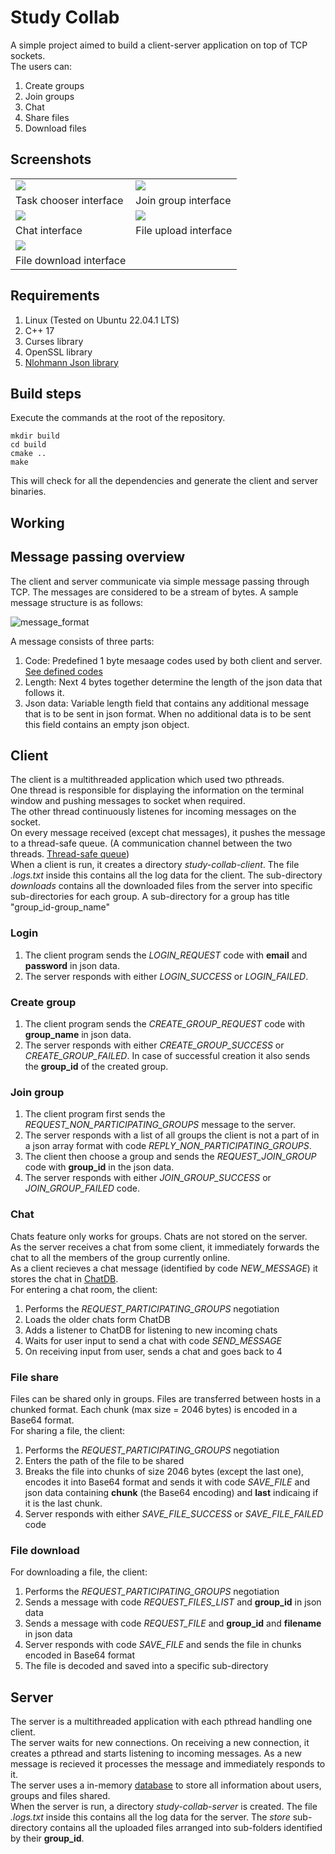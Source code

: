 # Study Collab
A simple project aimed to build a client-server application on top of TCP sockets.  
The users can:
1. Create groups
2. Join groups
3. Chat
4. Share files
5. Download files

## Screenshots
<table>
  <tr>
    <td> <img src="https://github.com/pakka-papad/study-collab/assets/76241334/fb2796aa-6fac-426e-ba94-7e6511f3c254"/> </td>
    <td> <img src="https://github.com/pakka-papad/study-collab/assets/76241334/1229b760-ac49-4d83-a70a-6b305d517ba8" /> </td>
  </tr>
  <tr>
    <td> Task chooser interface </td>
    <td> Join group interface </td>
  </tr>
  <tr>
    <td> <img src="https://github.com/pakka-papad/study-collab/assets/76241334/41119679-9e1f-4444-b6dc-aabcb5c048de"/> </td>
    <td> <img src="https://github.com/pakka-papad/study-collab/assets/76241334/38b61ade-d890-4ec5-8d55-d654ea35eebf" /> </td>
  </tr>
  <tr>
    <td> Chat interface </td>
    <td> File upload interface </td>
  </tr>
  <tr> 
    <td> <img src="https://github.com/pakka-papad/study-collab/assets/76241334/d45a1d51-bc52-4eb9-a1ff-fc7c603a5b5b" /> </td>
  </tr>
  <tr>
    <td> File download interface </td>
  </tr>
</table>

## Requirements
1. Linux (Tested on Ubuntu 22.04.1 LTS)
2. C++ 17
3. Curses library
4. OpenSSL library
5. [Nlohmann Json library](https://github.com/nlohmann/json)

## Build steps
Execute the commands at the root of the repository.
```
mkdir build
cd build
cmake ..
make
```
This will check for all the dependencies and generate the client and server binaries.

## Working

## Message passing overview
The client and server communicate via simple message passing through TCP. The messages are considered to be a stream of bytes. A sample message structure is as follows:

![message_format](https://github.com/pakka-papad/study-collab/assets/76241334/761aa834-b156-4dc0-882c-80cb05aedc4b)

A message consists of three parts:
1. Code: Predefined 1 byte mesaage codes used by both client and server. [See defined codes](https://github.com/pakka-papad/study-collab/blob/main/constants.hpp)
2. Length: Next 4 bytes together determine the length of the json data that follows it.
3. Json data: Variable length field that contains any additional message that is to be sent in json format. When no additional data is to be sent this field contains an empty json object.

## Client
The client is a multithreaded application which used two pthreads.  
One thread is responsible for displaying the information on the terminal window and pushing messages to socket when required.  
The other thread continuously listenes for incoming messages on the socket.  
On every message received (except chat messages), it pushes the message to a thread-safe queue. 
(A communication channel between the two threads. [Thread-safe queue](https://github.com/pakka-papad/study-collab/blob/main/client/safe_queue.cpp))  
When a client is run, it creates a directory *study-collab-client*. The file *.logs.txt* inside this contains all the log data for the client.
The sub-directory *downloads* contains all the downloaded files from the server into specific sub-directories for each group. A sub-directory for a group has title "group_id-group_name"


### Login
1. The client program sends the *LOGIN_REQUEST* code with **email** and **password** in json data.  
2. The server responds with either *LOGIN_SUCCESS* or *LOGIN_FAILED*.  

### Create group
1. The client program sends the *CREATE_GROUP_REQUEST* code with **group_name** in json data.  
2. The server responds with either *CREATE_GROUP_SUCCESS* or *CREATE_GROUP_FAILED*. In case of successful creation it also sends the **group_id** of the created group.  

### Join group
1. The client program first sends the *REQUEST_NON_PARTICIPATING_GROUPS* message to the server.  
2. The server responds with a list of all groups the client is not a part of in a json array format with code *REPLY_NON_PARTICIPATING_GROUPS*.  
3. The client then choose a group and sends the *REQUEST_JOIN_GROUP* code with **group_id** in the json data.  
4. The server responds with either *JOIN_GROUP_SUCCESS* or  *JOIN_GROUP_FAILED* code.  

### Chat
Chats feature only works for groups. Chats are not stored on the server.  
As the server receives a chat from some client, it immediately forwards the chat to all the members of the group currently online.  
As a client recieves a chat message (identified by code *NEW_MESSAGE*) it stores the chat in [ChatDB](https://github.com/pakka-papad/study-collab/blob/main/client/chat_db.cpp).  
For entering a chat room, the client:
1. Performs the *REQUEST_PARTICIPATING_GROUPS* negotiation
2. Loads the older chats form ChatDB
3. Adds a listener to ChatDB for listening to new incoming chats
4. Waits for user input to send a chat with code *SEND_MESSAGE*
5. On receiving input from user, sends a chat and goes back to 4

### File share
Files can be shared only in groups. Files are transferred between hosts in a chunked format. Each chunk (max size = 2046 bytes) is encoded in a Base64 format.  
For sharing a file, the client:
1. Performs the *REQUEST_PARTICIPATING_GROUPS* negotiation
2. Enters the path of the file to be shared
3. Breaks the file into chunks of size 2046 bytes (except the last one), encodes it into Base64 format and sends it with code *SAVE_FILE* and json data containing **chunk** (the Base64 encoding) and  **last** indicaing if it is the last chunk.
4. Server responds with either *SAVE_FILE_SUCCESS* or *SAVE_FILE_FAILED* code

### File download
For downloading a file, the client:
1. Performs the *REQUEST_PARTICIPATING_GROUPS* negotiation
2. Sends a message with code *REQUEST_FILES_LIST* and **group_id** in json data
3. Sends a message with code *REQUEST_FILE* and **group_id** and **filename** in json data
4. Server responds with code *SAVE_FILE* and sends the file in chunks encoded in Base64 format
5. The file is decoded and saved into a specific sub-directory

## Server
The server is a multithreaded application with each pthread handling one client.  
The server waits for new connections. On receiving a new connection, it creates a pthread and starts listening to incoming messages.
As a new message is recieved it processes the message and immediately responds to it.  
The server uses a in-memory [database](https://github.com/pakka-papad/study-collab/blob/main/server/database.cpp) to store all information about users, groups and files shared.  
When the server is run, a directory *study-collab-server* is created. The file *.logs.txt* inside this contains all the log data for the server.
The *store* sub-directory contains all the uploaded files arranged into sub-folders identified by their **group_id**.  
